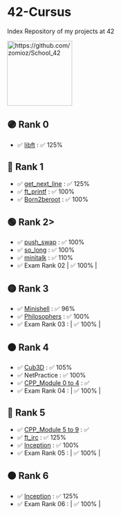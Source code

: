 # 42-Cursus
Index Repository of my projects at 42

<img src="https://avatars.githubusercontent.com/u/154385090?v=4" alt="https://github.com/zomioz/School_42" width="150" height="150">

## 🟣 Rank 0
- ✅ <a href="https://github.com/zomioz/Libft_42">libft</a> : ✅ 125%
## 🔵 Rank 1
- ✅ <a href="https://github.com/zomioz/get_next_line_42">get_next_line</a> : ✅ 125% 
- ✅ <a href="https://github.com/zomioz/ft_printf_42">ft_printf</a> : ✅ 100% 
- ✅ <a href="https://baigal.medium.com/born2beroot-e6e26dfb50ac">Born2beroot</a> : ✅ 100% 
## 🟢 Rank 2>
- ✅ <a href="https://github.com/zomioz/push_swap_42">push_swap</a> : ✅ 100% 
- ✅ <a href="https://github.com/zomioz/so_long_42">so_long</a> : ✅ 100% 
- ✅ <a href="https://github.com/zomioz/minitalk_42">minitalk</a> : ✅ 110% 
- ✅ Exam Rank 02 | ✅ 100% |
## 🟡 Rank 3
- ✅ <a href="https://github.com/zomioz/Minishell_42">Minishell</a> : ✅ 96%
- ✅ <a href="https://github.com/zomioz/Philosophers_42">Philosophers</a> :  ✅ 100%
- ✅ Exam Rank 03 : | ✅ 100% |
## 🟠 Rank 4
- ✅ <a href="https://github.com/zomioz/Cub3D_42">Cub3D</a> : ✅ 105%
- ✅ NetPractice : ✅ 100%
- ✅ <a href="https://github.com/zomioz/CPPModule_42">CPP_Module 0 to 4</a> : ✅
- ✅ Exam Rank 04 : | ✅ 100% |
## 🔴 Rank 5
- ✅ <a href="https://github.com/zomioz/CPPModule_42">CPP_Module 5 to 9</a> : ✅
- ✅ <a href="https://github.com/zomioz/IRC_42">ft_irc</a> : ✅ 125%
- ✅ <a href="https://github.com/zomioz/Inception_42">Inception</a> : ✅ 100%
- ✅ Exam Rank 05 : |  ✅ 100% |
## 🟤 Rank 6
- ✅ <a href="https://github.com/zomioz/ft_transcendence_42">Inception</a> : ✅ 125%
- ✅ Exam Rank 06 : |  ✅ 100% |
